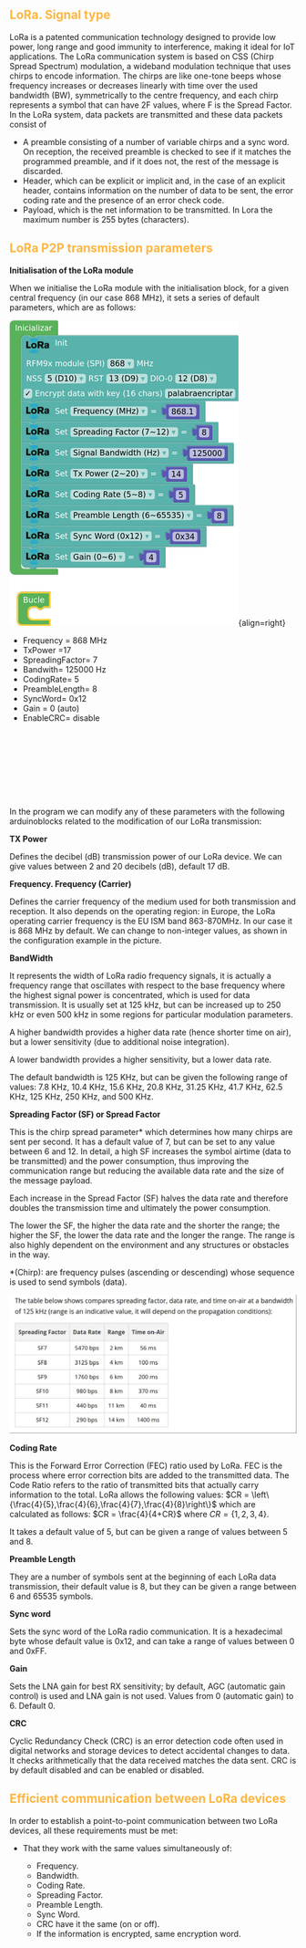 ## <FONT COLOR=#ffb641>**LoRa. Signal type**</font>
LoRa is a patented communication technology designed to provide low power, long range and good immunity to interference, making it ideal for IoT applications.
The LoRa communication system is based on CSS (Chirp Spread Spectrum) modulation, a wideband modulation technique that uses chirps to encode information. The chirps are like one-tone beeps whose frequency increases or decreases linearly with time over the used bandwidth (BW), symmetrically to the centre frequency, and each chirp represents a symbol that can have 2F values, where F is the Spread Factor.
In the LoRa system, data packets are transmitted and these data packets consist of

* A preamble consisting of a number of variable chirps and a sync word. On reception, the received preamble is checked to see if it matches the programmed preamble, and if it does not, the rest of the message is discarded.
* Header, which can be explicit or implicit and, in the case of an explicit header, contains information on the number of data to be sent, the error coding rate and the presence of an error check code.
* Payload, which is the net information to be transmitted. In Lora the maximum number is 255 bytes (characters).

## <FONT COLOR=#ffb641>**LoRa P2P transmission parameters**</font>

**Initialisation of the LoRa module**

When we initialise the LoRa module with the initialisation block, for a given central frequency (in our case 868 MHz), it sets a series of default parameters, which are as follows:

![](../img/lora/lora5.png){align=right}

* Frequency = 868 MHz
* TxPower =17
* SpreadingFactor= 7
* Bandwith= 125000 Hz
* CodingRate= 5
* PreambleLength= 8
* SyncWord= 0x12
* Gain = 0 (auto)
* EnableCRC= disable

<br><br><br><br><br><br><br>

In the program we can modify any of these parameters with the following arduinoblocks related to the modification of our LoRa transmission:

**TX Power**

Defines the decibel (dB) transmission power of our LoRa device. We can give values between 2 and 20 decibels (dB), default 17 dB.

**Frequency. Frequency (Carrier)**

Defines the carrier frequency of the medium used for both transmission and reception. It also depends on the operating region: in Europe, the LoRa operating carrier frequency is the EU ISM band 863-870MHz. In our case it is 868 MHz by default. We can change to non-integer values, as shown in the configuration example in the picture.

**BandWidth**

It represents the width of LoRa radio frequency signals, it is actually a frequency range that oscillates with respect to the base frequency where the highest signal power is concentrated, which is used for data transmission. It is usually set at 125 kHz, but can be increased up to 250 kHz or even 500 kHz in some regions for particular modulation parameters.

A higher bandwidth provides a higher data rate (hence shorter time on air), but a lower sensitivity (due to additional noise integration).

A lower bandwidth provides a higher sensitivity, but a lower data rate.

The default bandwidth is 125 KHz, but can be given the following range of values: 7.8 KHz, 10.4 KHz, 15.6 KHz, 20.8 KHz, 31.25 KHz, 41.7 KHz, 62.5 KHz, 125 KHz, 250 KHz, and 500 KHz.

**Spreading Factor (SF) or Spread Factor**

This is the chirp spread parameter* which determines how many chirps are sent per second. It has a default value of 7, but can be set to any value between 6 and 12. In detail, a high SF increases the symbol airtime (data to be transmitted) and the power consumption, thus improving the communication range but reducing the available data rate and the size of the message payload.

Each increase in the Spread Factor (SF) halves the data rate and therefore doubles the transmission time and ultimately the power consumption.

The lower the SF, the higher the data rate and the shorter the range; the higher the SF, the lower the data rate and the longer the range. The range is also highly dependent on the environment and any structures or obstacles in the way.

*(Chirp): are frequency pulses (ascending or descending) whose sequence is used to send symbols (data).

![](../img/lora/lora6.png)

**Coding Rate**

This is the Forward Error Correction (FEC) ratio used by LoRa. FEC is the process where error correction bits are added to the transmitted data. The Code Ratio refers to the ratio of transmitted bits that actually carry information to the total. LoRa allows the following values: $CR = \left\{\frac{4}{5},\frac{4}{6},\frac{4}{7},\frac{4}{8}\right\}$ which are calculated as follows: $CR = \frac{4}{4+CR}$ where $CR = \left\{1,2,3,4\right\}$.

It takes a default value of 5, but can be given a range of values between 5 and 8.

**Preamble Length**

They are a number of symbols sent at the beginning of each LoRa data transmission, their default value is 8, but they can be given a range between 6 and 65535 symbols.

**Sync word**

Sets the sync word of the LoRa radio communication. It is a hexadecimal byte whose default value is 0x12, and can take a range of values between 0 and 0xFF.

**Gain**

Sets the LNA gain for best RX sensitivity; by default, AGC (automatic gain control) is used and LNA gain is not used.
Values from 0 (automatic gain) to 6. Default 0.

**CRC**

Cyclic Redundancy Check (CRC) is an error detection code often used in digital networks and storage devices to detect accidental changes to data. It checks arithmetically that the data received matches the data sent. CRC is by default disabled and can be enabled or disabled.

## <FONT COLOR=#ffb641>**Efficient communication between LoRa devices**</font>
In order to establish a point-to-point communication between two LoRa devices, all these requirements must be met:

* That they work with the same values simultaneously of:

    * Frequency.
    * Bandwidth.
    * Coding Rate.
    * Spreading Factor.
    * Preamble Length.
    * Sync Word.
    * CRC have it the same (on or off).
    * If the information is encrypted, same encryption word.


